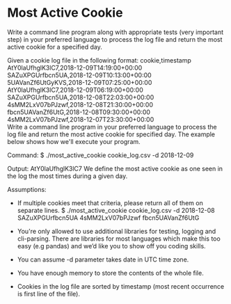 # Most Active Cookie
Write a command line program along with appropriate tests (very important step) in your preferred language to process the log file and return the most active cookie for a specified day.  

Given a cookie log file in the following format:
cookie,timestamp<br/>
AtY0laUfhglK3lC7,2018-12-09T14:19:00+00:00 <br/>
SAZuXPGUrfbcn5UA,2018-12-09T10:13:00+00:00 <br/>
5UAVanZf6UtGyKVS,2018-12-09T07:25:00+00:00 <br/>
AtY0laUfhglK3lC7,2018-12-09T06:19:00+00:00 <br/>
SAZuXPGUrfbcn5UA,2018-12-08T22:03:00+00:00 <br/>
4sMM2LxV07bPJzwf,2018-12-08T21:30:00+00:00 <br/>
fbcn5UAVanZf6UtG,2018-12-08T09:30:00+00:00 <br/>
4sMM2LxV07bPJzwf,2018-12-07T23:30:00+00:00 <br/>
Write a command line program in your preferred language to process the log file and return the most active
cookie for specified day. The example below shows how we&#39;ll execute your program.

Command:
$ ./most_active_cookie cookie_log.csv -d 2018-12-09

Output:
AtY0laUfhglK3lC7
We define the most active cookie as one seen in the log the most times during a given day.

Assumptions:
* If multiple cookies meet that criteria, please return all of them on separate lines.
$ ./most_active_cookie cookie_log.csv -d 2018-12-08
SAZuXPGUrfbcn5UA
4sMM2LxV07bPJzwf
fbcn5UAVanZf6UtG

* You're only allowed to use additional libraries for testing, logging and cli-parsing. There are libraries for most languages which make this too easy (e.g pandas) and we’d like you to show off you coding skills.
* You can assume -d parameter takes date in UTC time zone.
* You have enough memory to store the contents of the whole file.
* Cookies in the log file are sorted by timestamp (most recent occurrence is first line of the file).
